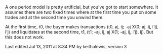 A one period model is pretty artificial, but you've got to start somewhere. It assumes there are two fixed times where at the first time you put on some trades and at the second time you unwind them.

At the first time, t0, the buyer makes transactions (t0, aj, ij; -aj X(0; aj, ij, i'j), i'j) and liquidates at the second time, t1, (t1; -aj, ij, aj X(1; -aj, ij, i'j), ij). But this does not work.

Last edited Jul 13, 2011 at 8:34 PM by keithalewis, version 3
